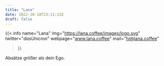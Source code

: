 ```yaml
---
title: "Lana"
date: 2022-10-18T23:11:13Z
draft: false
---
```

{{< info 
name="Lana" 
img="https://lana.coffee/images/logo.svg"
twitter="_dasUnicron_"
webpage="www.lana.coffee"
mail="hi@lana.coffee"
>}}

Absätze größer als dein Ego.